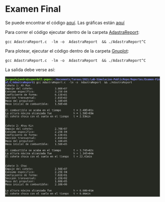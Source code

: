 #   Examen Final

Se puede encontrar el código [aquí](C/AdastraReport/AdastraReport.c).
Las gráficas están [aquí](Gnuplot/)

Para correr el código ejecutar dentro de la carpeta [AdastraReport](C/AdastraReport/):

```
gcc AdastraReport.c  -lm -o  AdastraReport  && ./AdastraReport^C
```

Para plotear, ejecutar el código dentro de la carpeta [Gnuplot](Gnuplot/):

```
gcc AdastraReport.c  -lm -o  AdastraReport  && ./AdastraReport^C
```

La salida debe verse así:

![](G1.png)